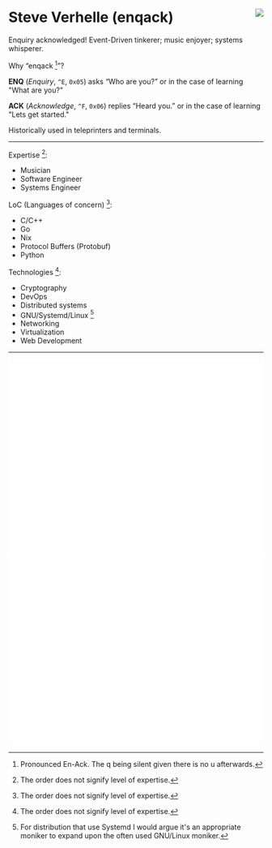 # Steve Verhelle (enqack) <img align="right" src="https://visitor-badge.laobi.icu/badge?page_id=enqack.enqack&left_color=royalblue&right_color=black"  />
Enquiry acknowledged! Event-Driven tinkerer; music enjoyer; systems whisperer.  

Why “enqack [^1]”?

**ENQ** (*Enquiry*, `^E`, `0x05`) asks “Who are you?” or in the case of learning "What are you?"

**ACK** (*Acknowledge*, `^F`, `0x06`) replies “Heard you.” or in the case of learning "Lets get started."

Historically used in teleprinters and terminals.

---

Expertise [^2]:
* Musician
* Software Engineer
* Systems Engineer

LoC (Languages of concern) [^2]:
* C/C++
* Go
* Nix
* Protocol Buffers (Protobuf)
* Python
  
Technologies [^2]:
* Cryptography
* DevOps
* Distributed systems
* GNU/Systemd/Linux [^3]
* Networking
* Virtualization
* Web Development

---

<div style="flex: 1; max-width: 100%;">
    <img alt="if you see this, it means my metrics are not working" src="https://github.com/enqack/enqack/blob/main/github-metrics.svg">
    <img alt="if you see this, it means my metrics are not working" src="https://github.com/enqack/enqack/blob/main/metrics.pplugin.habits.chargs.svg">
</div>

[^1]: Pronounced En-Ack. The q being silent given there is no u afterwards.
[^2]: The order does not signify level of expertise.
[^3]: For distribution that use Systemd I would argue it's an appropriate moniker to expand upon the often used GNU/Linux moniker.

